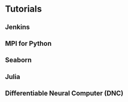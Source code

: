 # Tutorials

## Jenkins

## MPI for Python

## Seaborn

## Julia

## Differentiable Neural Computer (DNC)
